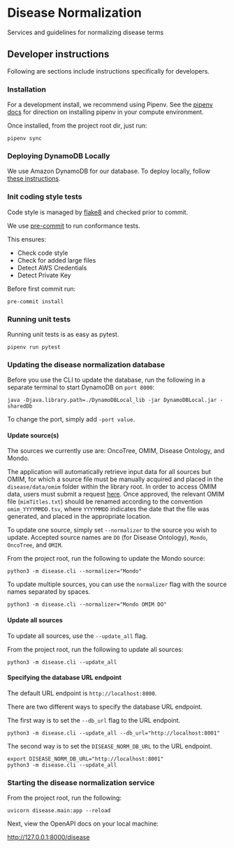 # Disease Normalization
Services and guidelines for normalizing disease terms

## Developer instructions
Following are sections include instructions specifically for developers.

### Installation
For a development install, we recommend using Pipenv. See the
[pipenv docs](https://pipenv-fork.readthedocs.io/en/latest/#install-pipenv-today)
for direction on installing pipenv in your compute environment.

Once installed, from the project root dir, just run:

```commandline
pipenv sync
```

### Deploying DynamoDB Locally

We use Amazon DynamoDB for our database. To deploy locally, follow [these instructions](https://docs.aws.amazon.com/amazondynamodb/latest/developerguide/DynamoDBLocal.DownloadingAndRunning.html).

### Init coding style tests

Code style is managed by [flake8](https://github.com/PyCQA/flake8) and checked prior to commit.

We use [pre-commit](https://pre-commit.com/#usage) to run conformance tests.

This ensures:

* Check code style
* Check for added large files
* Detect AWS Credentials
* Detect Private Key

Before first commit run:

```commandline
pre-commit install
```


### Running unit tests

Running unit tests is as easy as pytest.

```commandline
pipenv run pytest
```

### Updating the disease normalization database

Before you use the CLI to update the database, run the following in a separate terminal to start DynamoDB on `port 8000`:

```
java -Djava.library.path=./DynamoDBLocal_lib -jar DynamoDBLocal.jar -sharedDb
```

To change the port, simply add `-port value`.

#### Update source(s)

The sources we currently use are: OncoTree, OMIM, Disease Ontology, and Mondo.

The application will automatically retrieve input data for all sources but OMIM, for which a source file must be manually acquired and placed in the `disease/data/omim` folder within the library root. In order to access OMIM data, users must submit a request [here](https://www.omim.org/downloads). Once approved, the relevant OMIM file (`mimTitles.txt`) should be renamed according to the convention `omim_YYYYMMDD.tsv`, where `YYYYMMDD` indicates the date that the file was generated, and placed in the appropriate location.

To update one source, simply set `--normalizer` to the source you wish to update. Accepted source names are `DO` (for Disease Ontology), `Mondo`, `OncoTree`, and `OMIM`.

From the project root, run the following to update the Mondo source:

```commandline
python3 -m disease.cli --normalizer="Mondo"
```

To update multiple sources, you can use the `normalizer` flag with the source names separated by spaces.

```commandline
python3 -m disease.cli --normalizer="Mondo OMIM DO"
```

#### Update all sources

To update all sources, use the `--update_all` flag.

From the project root, run the following to update all sources:

```commandline
python3 -m disease.cli --update_all
```

#### Specifying the database URL endpoint

The default URL endpoint is `http://localhost:8000`.

There are two different ways to specify the database URL endpoint.

The first way is to set the `--db_url` flag to the URL endpoint.

```commandline
python3 -m disease.cli --update_all --db_url="http://localhost:8001"
```

The second way is to set the `DISEASE_NORM_DB_URL` to the URL endpoint.
```commandline
export DISEASE_NORM_DB_URL="http://localhost:8001"
python3 -m disease.cli --update_all
```

### Starting the disease normalization service

From the project root, run the following:

```commandline
uvicorn disease.main:app --reload
```

Next, view the OpenAPI docs on your local machine:

http://127.0.0.1:8000/disease
